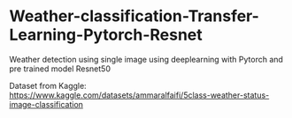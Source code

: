 # Weather-classification-Transfer-Learning-Pytorch-Resnet
Weather detection using single image using deeplearning with Pytorch and pre trained model Resnet50


Dataset from Kaggle: https://www.kaggle.com/datasets/ammaralfaifi/5class-weather-status-image-classification
